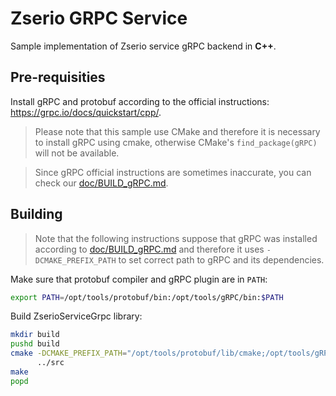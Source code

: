 # Zserio GRPC Service

Sample implementation of Zserio service gRPC backend in __C++__.

## Pre-requisities

Install gRPC and protobuf according to the official instructions: https://grpc.io/docs/quickstart/cpp/.

> Please note that this sample use CMake and therefore it is necessary to install gRPC using cmake, otherwise
CMake's `find_package(gRPC)` will not be available.

> Since gRPC official instructions are sometimes inaccurate, you can check our
[doc/BUILD_gRPC.md](doc/BUILD_gRPC.md).

## Building

> Note that the following instructions suppose that gRPC was installed according to
[doc/BUILD_gRPC.md](doc/BUILD_gRPC.md) and therefore it uses `-DCMAKE_PREFIX_PATH` to set correct path to gRPC
and its dependencies.

Make sure that protobuf compiler and gRPC plugin are in `PATH`:
```bash
export PATH=/opt/tools/protobuf/bin:/opt/tools/gRPC/bin:$PATH
```

Build ZserioServiceGrpc library:
```bash
mkdir build
pushd build
cmake -DCMAKE_PREFIX_PATH="/opt/tools/protobuf/lib/cmake;/opt/tools/gRPC/lib/cmake;/opt/tools/cares/lib/cmake" \
      ../src
make
popd
```
